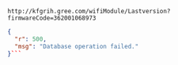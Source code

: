 `http://kfgrih.gree.com/wifiModule/Lastversion?firmwareCode=362001068973`

```json
{
  "r": 500,
  "msg": "Database operation failed."
}```